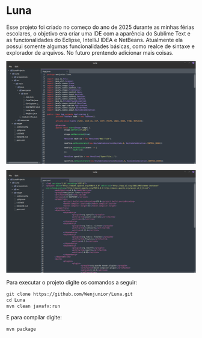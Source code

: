 # Luna

Esse projeto foi criado no começo do ano de 2025 durante as minhas férias escolares, o objetivo era criar uma IDE com a aparência do Sublime Text e as funcionalidades do Eclipse, IntelliJ IDEA e NetBeans. Atualmente ela possui somente algumas funcionalidades básicas, como realce de sintaxe e explorador de arquivos. No futuro prentendo adicionar mais coisas.

![Screenshot mostrando o código fonte do arquivo App.java realçado](./screenshots/luna.png)

![Screenshot mostrando o conteúdo do arquivo pom.xml realçado](./screenshots/xml.png)

Para executar o projeto digite os comandos a seguir:

```
git clone https://github.com/Wenjunior/Luna.git
cd Luna
mvn clean javafx:run
```

E para compilar digite:

```
mvn package
```